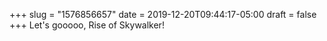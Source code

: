 +++
slug = "1576856657"
date = 2019-12-20T09:44:17-05:00
draft = false
+++
Let's gooooo, Rise of Skywalker!